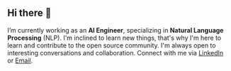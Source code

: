 ## Hi there 👋
 
I’m currently working as an **AI Engineer**, specializing in **Natural Language Processing** (NLP). I'm inclined to learn new things, that's why I'm here to learn and contribute to the open source community. I'm always open to interesting conversations and collaboration. Connect with me via [LinkedIn](https://www.linkedin.com/in/dungntn/) or [Email](mailto:dungntn2606@gmail.com).
